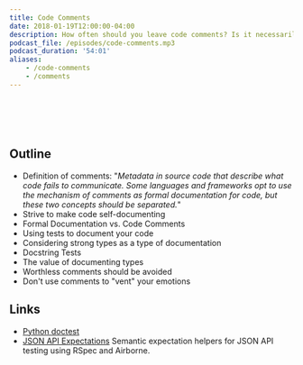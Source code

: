 ```yaml
---
title: Code Comments
date: 2018-01-19T12:00:00-04:00
description: How often should you leave code comments? Is it necessarily a failure to express yourself clearly in the code? Are code comments the best way to communicate with your team? Are your comments helpful, or just cathartic?
podcast_file: /episodes/code-comments.mp3
podcast_duration: '54:01'
aliases: 
    - /code-comments
    - /comments
---
```


# &nbsp;

## Outline

* Definition of comments: "_Metadata in source code that describe what code fails to communicate. Some languages and frameworks opt to use the mechanism of comments as formal documentation for code, but these two concepts should be separated._"
* Strive to make code self-documenting
* Formal Documentation vs. Code Comments
* Using tests to document your code
* Considering strong types as a type of documentation
* Docstring Tests
* The value of documenting types
* Worthless comments should be avoided
* Don't use comments to "vent" your emotions

## Links

* [Python doctest](https://docs.python.org/3.6/library/doctest.html)
* [JSON API Expectations](https://github.com/Ross-Hunter/jsonapi_expectations) Semantic expectation helpers for JSON API testing using RSpec and Airborne.
